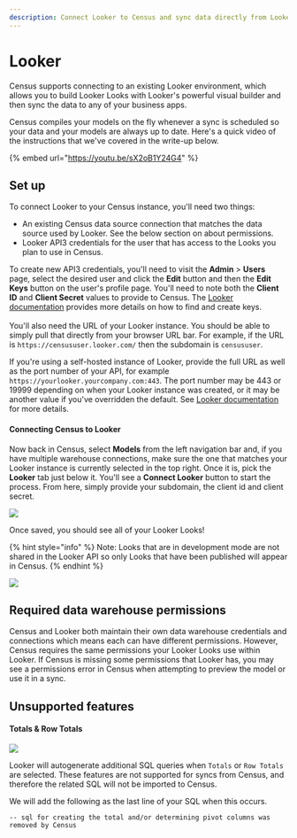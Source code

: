 ```yaml
---
description: Connect Looker to Census and sync data directly from Looker Looks.
---
```


# Looker

Census supports connecting to an existing Looker environment, which allows you to build Looker Looks with Looker's powerful visual builder and then sync the data to any of your business apps.

Census compiles your models on the fly whenever a sync is scheduled so your data and your models are always up to date. Here's a quick video of the instructions that we've covered in the write-up below.

{% embed url="https://youtu.be/sX2oB1Y24G4" %}

## Set up

To connect Looker to your Census instance, you'll need two things:

* An existing Census data source connection that matches the data source used by Looker. See the below section on about permissions.
* Looker API3 credentials for the user that has access to the Looks you plan to use in Census.

To create new API3 credentials, you'll need to visit the **Admin** > **Users** page, select the desired user and click the **Edit** button and then the **Edit Keys** button on the user's profile page. You'll need to note both the **Client ID** and **Client Secret** values to provide to Census. The [Looker documentation](https://docs.looker.com/admin-options/settings/users#edit\_api3\_keys) provides more details on how to find and create keys.\
\
You'll also need the URL of your Looker instance. You should be able to simply pull that directly from your browser URL bar. For example, if the URL is `https://censususer.looker.com/` then the subdomain is `censususer`.&#x20;

If you're using a self-hosted instance of Looker, provide the full URL as well as the port number of your API, for example `https://yourlooker.yourcompany.com:443`. The port number may be 443 or 19999 depending on when your Looker instance was created, or it may be another value if you've overridden the default. See [Looker documentation](https://cloud.google.com/looker/docs/admin-panel-platform-api) for more details.

#### Connecting Census to Looker

Now back in Census, select **Models** from the left navigation bar and, if you have multiple warehouse connections, make sure the one that matches your Looker instance is currently selected in the top right. Once it is, pick the **Looker** tab just below it. You'll see a **Connect Looker** button to start the process. From here, simply provide your subdomain, the client id and client secret.

![](<../../../.gitbook/assets/screely-1639552721507 (1).png>)

Once saved, you should see all of your Looker Looks!

{% hint style="info" %}
Note: Looks that are in development mode are not shared in the Looker API so only Looks that have been published will appear in Census.
{% endhint %}

![](../../../.gitbook/assets/screely-1639552770917.png)

## Required data warehouse permissions

Census and Looker both maintain their own data warehouse credentials and connections which means each can have different permissions. However, Census requires the same permissions your Looker Looks use within Looker. If Census is missing some permissions that Looker has, you may see a permissions error in Census when attempting to preview the model or use it in a sync.

## Unsupported features

#### Totals & Row Totals

![](../../../.gitbook/assets/looker\_totals\_and\_row\_totals.png)

Looker will autogenerate additional SQL queries when `Totals` or `Row Totals` are selected. These features are not supported for syncs from Census, and therefore the related SQL will not be imported to Census.

We will add the following as the last line of your SQL when this occurs.

```
-- sql for creating the total and/or determining pivot columns was removed by Census
```
